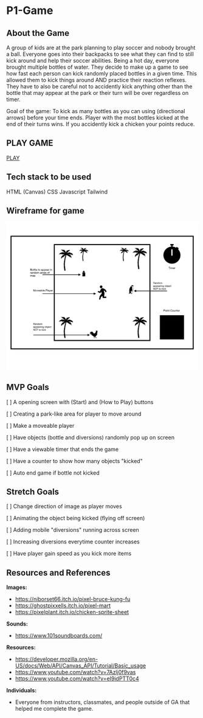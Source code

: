 # **P1-Game**

## **About the Game**

A group of kids are at the park planning to play soccer and nobody brought a ball. Everyone goes into their backpacks to see what they can find to still kick around and help their soccer abilities. Being a hot day, everyone brought multiple bottles of water. They decide to make up a game to see how fast each person can kick randomly placed bottles in a given time. This allowed them to kick things around AND practice their reaction reflexes. They have to also be careful not to accidently kick anything other than the bottle that may appear at the park or their turn will be over regardless on timer.

Goal of the game:
To kick as many bottles as you can using (directional arrows) before your time ends. Player with the most bottles kicked at the end of their turns wins. If you accidently kick a chicken your points reduce.

## **PLAY GAME**

[PLAY](https://hamazumi.github.io/P1-Kick_the_bottle/)

## **Tech stack to be used**

HTML (Canvas)
CSS
Javascript
Tailwind

## **Wireframe for game**

![Wirefram for Project 1](images/Wireframe.jpg)

## **MVP Goals**

[ ] A opening screen with (Start) and (How to Play) buttons

[ ] Creating a park-like area for player to move around

[ ] Make a moveable player

[ ] Have objects (bottle and diversions) randomly pop up on screen

[ ] Have a viewable timer that ends the game

[ ] Have a counter to show how many objects "kicked"

[ ] Auto end game if bottle not kicked

## **Stretch Goals**

[ ] Change direction of image as player moves

[ ] Animating the object being kicked (flying off screen)

[ ] Adding mobile "diversions" running across screen

[ ] Increasing diversions everytime counter increases

[ ] Have player gain speed as you kick more items

## **Resources and References**

**Images:**

- https://niborset66.itch.io/pixel-bruce-kung-fu
- https://ghostpixxells.itch.io/pixel-mart
- https://pixelplant.itch.io/chicken-sprite-sheet

**Sounds:**

- https://www.101soundboards.com/

**Resources:**

- https://developer.mozilla.org/en-US/docs/Web/API/Canvas_API/Tutorial/Basic_usage
- https://www.youtube.com/watch?v=7Azlj0f9vas
- https://www.youtube.com/watch?v=eI9idPTT0c4

**Individuals:**

- Everyone from instructors, classmates, and people outside of GA that helped me complete the game.
